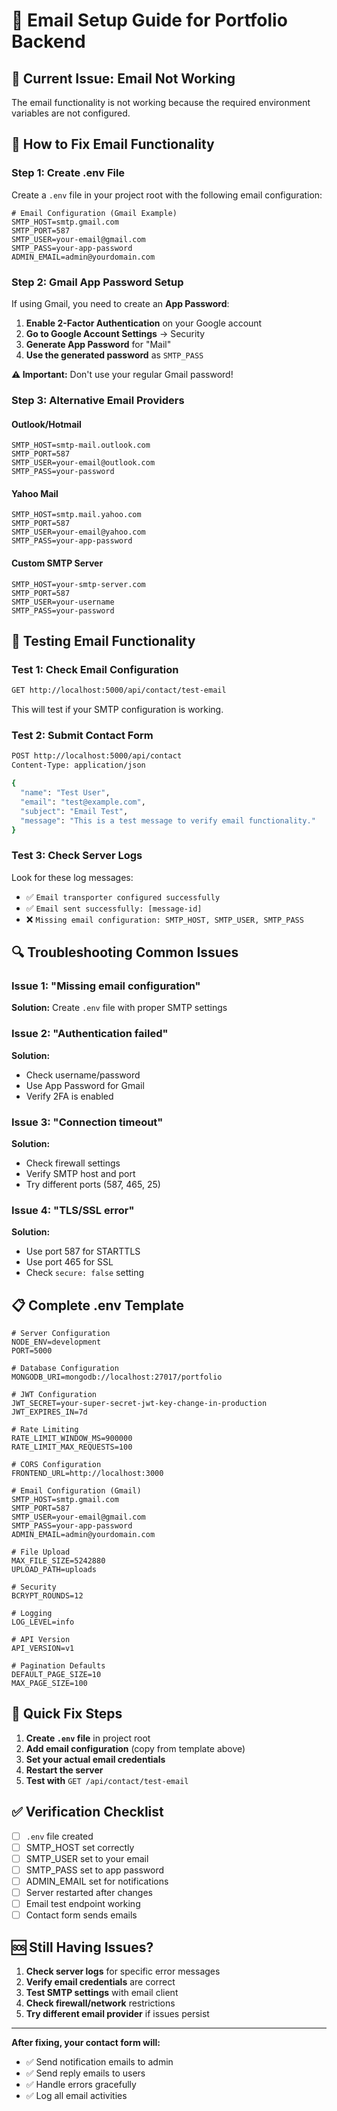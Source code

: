 # 📧 **Email Setup Guide for Portfolio Backend**

## 🚨 **Current Issue: Email Not Working**

The email functionality is not working because the required environment variables are not configured.

## 🔧 **How to Fix Email Functionality**

### **Step 1: Create .env File**

Create a `.env` file in your project root with the following email configuration:

```env
# Email Configuration (Gmail Example)
SMTP_HOST=smtp.gmail.com
SMTP_PORT=587
SMTP_USER=your-email@gmail.com
SMTP_PASS=your-app-password
ADMIN_EMAIL=admin@yourdomain.com
```

### **Step 2: Gmail App Password Setup**

If using Gmail, you need to create an **App Password**:

1. **Enable 2-Factor Authentication** on your Google account
2. **Go to Google Account Settings** → Security
3. **Generate App Password** for "Mail"
4. **Use the generated password** as `SMTP_PASS`

**⚠️ Important:** Don't use your regular Gmail password!

### **Step 3: Alternative Email Providers**

#### **Outlook/Hotmail**
```env
SMTP_HOST=smtp-mail.outlook.com
SMTP_PORT=587
SMTP_USER=your-email@outlook.com
SMTP_PASS=your-password
```

#### **Yahoo Mail**
```env
SMTP_HOST=smtp.mail.yahoo.com
SMTP_PORT=587
SMTP_USER=your-email@yahoo.com
SMTP_PASS=your-app-password
```

#### **Custom SMTP Server**
```env
SMTP_HOST=your-smtp-server.com
SMTP_PORT=587
SMTP_USER=your-username
SMTP_PASS=your-password
```

## 🧪 **Testing Email Functionality**

### **Test 1: Check Email Configuration**
```bash
GET http://localhost:5000/api/contact/test-email
```

This will test if your SMTP configuration is working.

### **Test 2: Submit Contact Form**
```bash
POST http://localhost:5000/api/contact
Content-Type: application/json

{
  "name": "Test User",
  "email": "test@example.com",
  "subject": "Email Test",
  "message": "This is a test message to verify email functionality."
}
```

### **Test 3: Check Server Logs**
Look for these log messages:
- ✅ `Email transporter configured successfully`
- ✅ `Email sent successfully: [message-id]`
- ❌ `Missing email configuration: SMTP_HOST, SMTP_USER, SMTP_PASS`

## 🔍 **Troubleshooting Common Issues**

### **Issue 1: "Missing email configuration"**
**Solution:** Create `.env` file with proper SMTP settings

### **Issue 2: "Authentication failed"**
**Solution:** 
- Check username/password
- Use App Password for Gmail
- Verify 2FA is enabled

### **Issue 3: "Connection timeout"**
**Solution:**
- Check firewall settings
- Verify SMTP host and port
- Try different ports (587, 465, 25)

### **Issue 4: "TLS/SSL error"**
**Solution:**
- Use port 587 for STARTTLS
- Use port 465 for SSL
- Check `secure: false` setting

## 📋 **Complete .env Template**

```env
# Server Configuration
NODE_ENV=development
PORT=5000

# Database Configuration
MONGODB_URI=mongodb://localhost:27017/portfolio

# JWT Configuration
JWT_SECRET=your-super-secret-jwt-key-change-in-production
JWT_EXPIRES_IN=7d

# Rate Limiting
RATE_LIMIT_WINDOW_MS=900000
RATE_LIMIT_MAX_REQUESTS=100

# CORS Configuration
FRONTEND_URL=http://localhost:3000

# Email Configuration (Gmail)
SMTP_HOST=smtp.gmail.com
SMTP_PORT=587
SMTP_USER=your-email@gmail.com
SMTP_PASS=your-app-password
ADMIN_EMAIL=admin@yourdomain.com

# File Upload
MAX_FILE_SIZE=5242880
UPLOAD_PATH=uploads

# Security
BCRYPT_ROUNDS=12

# Logging
LOG_LEVEL=info

# API Version
API_VERSION=v1

# Pagination Defaults
DEFAULT_PAGE_SIZE=10
MAX_PAGE_SIZE=100
```

## 🚀 **Quick Fix Steps**

1. **Create `.env` file** in project root
2. **Add email configuration** (copy from template above)
3. **Set your actual email credentials**
4. **Restart the server**
5. **Test with** `GET /api/contact/test-email`

## ✅ **Verification Checklist**

- [ ] `.env` file created
- [ ] SMTP_HOST set correctly
- [ ] SMTP_USER set to your email
- [ ] SMTP_PASS set to app password
- [ ] ADMIN_EMAIL set for notifications
- [ ] Server restarted after changes
- [ ] Email test endpoint working
- [ ] Contact form sends emails

## 🆘 **Still Having Issues?**

1. **Check server logs** for specific error messages
2. **Verify email credentials** are correct
3. **Test SMTP settings** with email client
4. **Check firewall/network** restrictions
5. **Try different email provider** if issues persist

---

**After fixing, your contact form will:**
- ✅ Send notification emails to admin
- ✅ Send reply emails to users
- ✅ Handle errors gracefully
- ✅ Log all email activities

